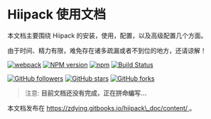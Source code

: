 # Hiipack 使用文档

本文档主要围绕 Hiipack 的安装，使用，配置，以及高级配置几个方面。

由于时间、精力有限，难免存在诸多疏漏或者不到位的地方，还请谅解！

[![webpack](https://img.shields.io/badge/hiipack-based%20on%20webpack-green.svg?style=flat)](https://webpack.github.io/)
[![NPM version](https://img.shields.io/npm/v/hiipack.svg?style=flat)](https://www.npmjs.org/package/hiipack)
[![npm](https://img.shields.io/npm/dm/hiipack.svg)](https://www.npmjs.com/package/hiipack)
[![Build Status](https://travis-ci.org/zdying/hiipack.svg?branch=1.0.4)](https://travis-ci.org/zdying/hiipack)


[![GitHub followers](https://img.shields.io/github/followers/hiipack.svg?style=social&label=Follow)](https://github.com/zdying/hiipack)
[![GitHub stars](https://img.shields.io/github/stars/badges/hiipack.svg?style=social&label=Star)](https://github.com/zdying/hiipack)
[![GitHub forks](https://img.shields.io/github/forks/badges/hiipack.svg?style=social&label=Fork)](https://github.com/zdying/hiipack)


> 注意: **目前文档还没有完成，正在拼命编写...**

本文档发布在 [https://zdying.gitbooks.io/hiipack\_doc/content/ ](https://zdying.gitbooks.io/hiipack_doc/content/)。


